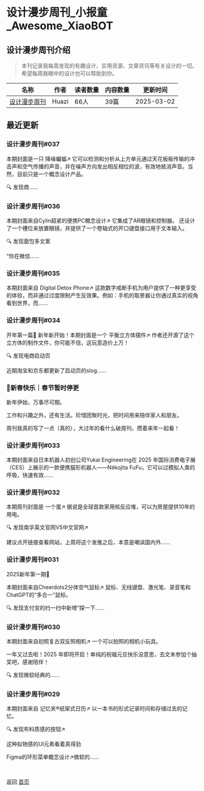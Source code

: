# 设计漫步周刊_小报童_Awesome_XiaoBOT

## 设计漫步周刊介绍
> 本刊记录我每周发现的有趣设计、实用资源、文章资讯等有关设计的一切。希望每周我眼中的设计也可以帮助到你。  
  


|名称|作者|读者数量|内容数量|更新时间|
|---|---|---|---|---|
|[设计漫步周刊](https://xiaobot.net/p/DesignStroll?refer=0b133df9-27dc-423b-8101-639049001c13)|Huazi|66人|39篇|2025-03-02|

## 最近更新
### 设计漫步周刊#037

本期封面是一只 降噪蝙蝠↗︎
它可以检测和分析从上方单元通过天花板板传输的冲击声和空气传播的声音，并在噪声方向发出相反相位的波，有效地抵消声音。当然，目前只是一个概念设计产品。

🔍 发现商......

### 设计漫步周刊#036

本期封面来自Cylin超紧的便携PC概念设计↗︎ 它集成了AR眼镜和控制器。 还设计了一个槽位来放置眼镜，并提供了一个卷轴式的开口键盘接口用于文本输入。

🔍 发现面包多文案

“你在微信......

### 设计漫步周刊#035

本期封面来自 Digital Detox Phone↗︎
这款数字戒断手机为用户提供了一种更享受的体验，而非通过过度限制产生反效果。例如：手机的取景器让你通过真实的视角看到世界，而......

### 设计漫步周刊#034

开年第一篇🎉 新年新开始！本期封面是一个 平衡立方体摆件↗︎ 作者还开源了这个立方体的制作文件，你可能不信，这玩意造价上万！

🔍 发现电商启动页

近期淘宝和京东都更新了启动页的slog......

### 🎉新春快乐｜春节暂时停更

新年伊始，万事尽可期。

工作和兴趣之外，还有生活。珍惜团聚时光，把时间用来陪伴家人和朋友。

周刊我真的写了一点（真的），大过年的看什么破周刊，攒着来年一起看！

### 设计漫步周刊#033

本期封面来自日本机器人初创公司Yukai Engineering在 2025 年国际消费电子展（CES）上展示的一款便携猫形机器人——Nékojita
FuFu，它可以过模拟人类的呼吸，快速有效......

### 设计漫步周刊#032

本期周刊封面是 一个蛋↗︎ 据说是全球首款家用核反应堆，可以为房屋提供10年的用电。

🔍 发现南孚英文官网VS中文官网↗︎

建议点开链接查看网站，上周将这个发推之后，本意是嘲讽国内外......

### 设计漫步周刊#031

2025新年第一期🎉

本期封面来自Cheerdots2分体空气鼠标↗︎ 鼠标、无线键盘、激光笔、录音笔和ChatGPT的“多合一”鼠标。

🔍 发现支付宝的扫一扫中新增“探一下......

### 设计漫步周刊#030

本期封面来自初照复古双反照相机↗︎ 一个可以拍照的相机小玩具。

一年又过去啦！2025 年即将开启！单纯的祝福元旦快乐没意思，去文末参加个抽奖吧，感谢陪伴！

🔍 发现微软经典的......

### 设计漫步周刊#029

本期封面来自 记忆夹®纸架式日历↗︎ 以一本书的形式记录时间和存储过去的记忆。

🔍 发现布料质感的按钮↗︎

这种拟物感的UI元素看着真得劲

Figma的环形菜单概念设计↗︎微软的......


<a href="https://github.com/Reno9527/awesome-xiaobot" style="color: white; text-decoration: none;">awesome-xiaobot</a>

返回 [首页](../README.md)
